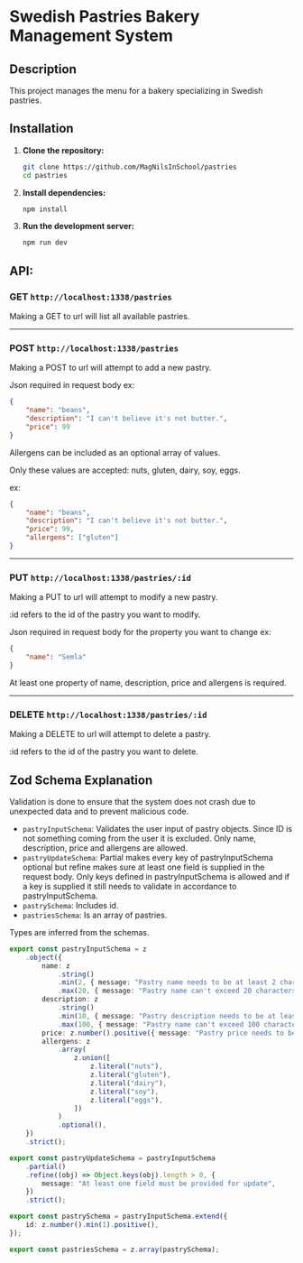 # Swedish Pastries Bakery Management System

## Description

This project manages the menu for a bakery specializing in Swedish pastries.

## Installation

1. **Clone the repository:**
    ```sh
    git clone https://github.com/MagNilsInSchool/pastries
    cd pastries
    ```
2. **Install dependencies:**
    ```sh
    npm install
    ```
3. **Run the development server:**
    ```sh
    npm run dev
    ```

## API:

### GET `http://localhost:1338/pastries`

Making a GET to url will list all available pastries.

---

### POST `http://localhost:1338/pastries`

Making a POST to url will attempt to add a new pastry.

Json required in request body ex:

```json
{
    "name": "beans",
    "description": "I can't believe it's not butter.",
    "price": 99
}
```

Allergens can be included as an optional array of values.

Only these values are accepted: nuts, gluten, dairy, soy, eggs.

ex:

```json
{
    "name": "beans",
    "description": "I can't believe it's not butter.",
    "price": 99,
    "allergens": ["gluten"]
}
```

---

### PUT `http://localhost:1338/pastries/:id`

Making a PUT to url will attempt to modify a new pastry.

:id refers to the id of the pastry you want to modify.

Json required in request body for the property you want to change ex:

```json
{
    "name": "Semla"
}
```

At least one property of name, description, price and allergens is required.

---

### DELETE `http://localhost:1338/pastries/:id`

Making a DELETE to url will attempt to delete a pastry.

:id refers to the id of the pastry you want to delete.

## Zod Schema Explanation

Validation is done to ensure that the system does not crash due to unexpected data and to prevent malicious code.

-   `pastryInputSchema`: Validates the user input of pastry objects. Since ID is not something coming from the user it is excluded. Only name, description, price and allergens are allowed.
-   `pastryUpdateSchema`: Partial makes every key of pastryInputSchema optional but refine makes sure at least one field is supplied in the request body. Only keys defined in pastryInputSchema is allowed and if a key is supplied it still needs to validate in accordance to pastryInputSchema.
-   `pastrySchema`: Includes id.
-   `pastriesSchema`: Is an array of pastries.

Types are inferred from the schemas.

```typescript
export const pastryInputSchema = z
    .object({
        name: z
            .string()
            .min(2, { message: "Pastry name needs to be at least 2 characters long." })
            .max(20, { message: "Pastry name can't exceed 20 characters." }),
        description: z
            .string()
            .min(10, { message: "Pastry description needs to be at least 10 characters long." })
            .max(100, { message: "Pastry name can't exceed 100 characters." }),
        price: z.number().positive({ message: "Pastry price needs to be a positive number." }),
        allergens: z
            .array(
                z.union([
                    z.literal("nuts"),
                    z.literal("gluten"),
                    z.literal("dairy"),
                    z.literal("soy"),
                    z.literal("eggs"),
                ])
            )
            .optional(),
    })
    .strict();

export const pastryUpdateSchema = pastryInputSchema
    .partial()
    .refine((obj) => Object.keys(obj).length > 0, {
        message: "At least one field must be provided for update",
    })
    .strict();

export const pastrySchema = pastryInputSchema.extend({
    id: z.number().min(1).positive(),
});

export const pastriesSchema = z.array(pastrySchema);
```

